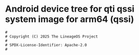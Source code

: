 # Android device tree for qti qssi system image for arm64 (qssi)

```
#
# Copyright (C) 2025 The LineageOS Project
#
# SPDX-License-Identifier: Apache-2.0
#
```
